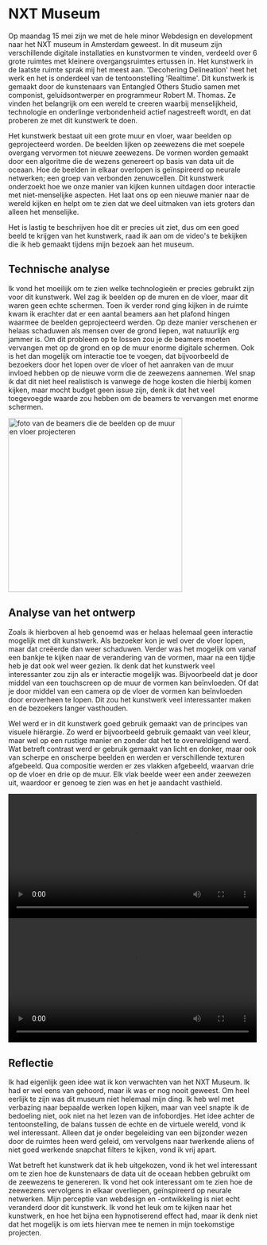 # NXT Museum
Op maandag 15 mei zijn we met de hele minor Webdesign en development naar het NXT museum in Amsterdam geweest. In dit museum zijn verschillende digitale installaties en kunstvormen te vinden, verdeeld over 6 grote ruimtes met kleinere overgangsruimtes ertussen in. Het kunstwerk in de laatste ruimte sprak mij het meest aan. 'Decohering Delineation' heet het werk en het is onderdeel van de tentoonstelling 'Realtime'. Dit kunstwerk is gemaakt door de kunstenaars van Entangled Others Studio samen met componist, geluidsontwerper en programmeur Robert M. Thomas. Ze vinden het belangrijk om een wereld te creeren waarbij menselijkheid, technologie en onderlinge verbondenheid actief nagestreeft wordt, en dat proberen ze met dit kunstwerk te doen.

Het kunstwerk bestaat uit een grote muur en vloer, waar beelden op geprojecteerd worden. De beelden lijken op zeewezens die met soepele overgang vervormen tot nieuwe zeewezens. De vormen worden gemaakt door een algoritme die de wezens genereert op basis van data uit de oceaan. Hoe de beelden in elkaar overlopen is geïnspireerd op neurale netwerken; een groep van verbonden zenuwcellen. 
Dit kunstwerk onderzoekt hoe we onze manier van kijken kunnen uitdagen door interactie met niet-menselijke aspecten. Het laat ons op een nieuwe manier naar de wereld kijken en helpt om te zien dat we deel uitmaken van iets groters dan alleen het menselijke.

Het is lastig te beschrijven hoe dit er precies uit ziet, dus om een goed beeld te krijgen van het kunstwerk, raad ik aan om de video's te bekijken die ik heb gemaakt tijdens mijn bezoek aan het museum.

## Technische analyse
Ik vond het moeilijk om te zien welke technologieën er precies gebruikt zijn voor dit kunstwerk. Wel zag ik beelden op de muren en de vloer, maar dit waren geen echte schermen. Toen ik verder rond ging kijken in de ruimte kwam ik erachter dat er een aantal beamers aan het plafond hingen waarmee de beelden geprojecteerd werden. Op deze manier verschenen er helaas schaduwen als mensen over de grond liepen, wat natuurlijk erg jammer is. Om dit probleem op te lossen zou je de beamers moeten vervangen met op de grond en op de muur enorme digitale schermen. Ook is het dan mogelijk om interactie toe te voegen, dat bijvoorbeeld de bezoekers door het lopen over de vloer of het aanraken van de muur invloed hebben op de nieuwe vorm die de zeewezens aannemen. Wel snap ik dat dit niet heel realistisch is vanwege de hoge kosten die hierbij komen kijken, maar mocht budget geen issue zijn, denk ik dat het veel toegevoegde waarde zou hebben om de beamers te vervangen met enorme schermen.

<img src="/artikelen/media/foto_beamers.jpg" alt="foto van de beamers die de beelden op de muur en vloer projecteren" width="350px">

## Analyse van het ontwerp
Zoals ik hierboven al heb genoemd was er helaas helemaal geen interactie mogelijk met dit kunstwerk. Als bezoeker kon je wel over de vloer lopen, maar dat creëerde dan weer schaduwen. Verder was het mogelijk om vanaf een bankje te kijken naar de verandering van de vormen, maar na een tijdje heb je dat ook wel weer gezien. Ik denk dat het kunstwerk veel interessanter zou zijn als er interactie mogelijk was. Bijvoorbeeld dat je door middel van een touchscreen op de muur de vormen kan beïnvloeden. Of dat je door middel van een camera op de vloer de vormen kan beïnvloeden door eroverheen te lopen. Dit zou het kunstwerk veel interessanter maken en de bezoekers langer vasthouden. 

Wel werd er in dit kunstwerk goed gebruik gemaakt van de principes van visuele hiërargie. Zo werd er bijvoorbeeld gebruik gemaakt van veel kleur, maar wel op een rustige manier en zonder dat het te overweldigend werd. Wat betreft contrast werd er gebruik gemaakt van licht en donker, maar ook van scherpe en onscherpe beelden en werden er verschillende texturen afgebeeld. Qua compositie werden er zes vlakken afgebeeld, waarvan drie op de vloer en drie op de muur. Elk vlak beelde weer een ander zeewezen uit, waardoor er genoeg te zien was en het je aandacht vasthield.

<video width="500px" controls>
  <source src="/artikelen/media/video1.mp4" type="video/mp4">
</video>

<video width="500px" controls>
  <source src="/artikelen/media/video2.mp4" type="video/mp4">
</video>


## Reflectie
Ik had eigenlijk geen idee wat ik kon verwachten van het NXT Museum. Ik had er wel eens van gehoord, maar ik was er nog nooit geweest. Om heel eerlijk te zijn was dit museum niet helemaal mijn ding. Ik heb wel met verbazing naar bepaalde werken lopen kijken, maar van veel snapte ik de bedoeling niet, ook niet na het lezen van de infobordjes. Het idee achter de tentoonstelling, de balans tussen de echte en de virtuele wereld, vond ik wel interessant. Alleen dat je onder begeleiding van een bijzonder wezen door de ruimtes heen werd geleid, om vervolgens naar twerkende aliens of niet goed werkende snapchat filters te kijken, vond ik vrij apart.

Wat betreft het kunstwerk dat ik heb uitgekozen, vond ik het wel interessant om te zien hoe de kunstenaars de data uit de oceaan hebben gebruikt om de zeewezens te genereren. Ik vond het ook interessant om te zien hoe de zeewezens vervolgens in elkaar overliepen, geïnspireerd op neurale netwerken. Mijn perceptie van webdesign en -ontwikkeling is niet echt veranderd door dit kunstwerk. Ik vond het leuk om te kijken naar het kunstwerk, en hoe het bijna een hypnotiserend effect had, maar ik denk niet dat het mogelijk is om iets hiervan mee te nemen in mijn toekomstige projecten.